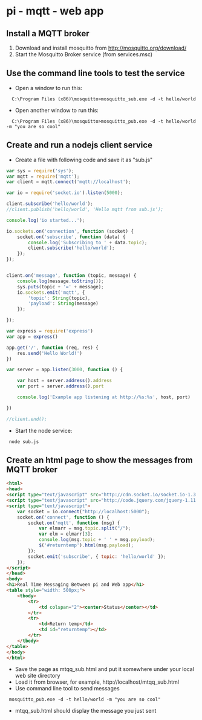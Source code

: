 # pi - mqtt - web app 

Install a MQTT broker
---------------------

1. Download and install mosquitto from http://mosquitto.org/download/
2. Start the Mosquitto Broker service (from services.msc)

Use the command line tools to test the service
---------------------

* Open a window to run this:
```
  C:\Program Files (x86)\mosquitto>mosquitto_sub.exe -d -t hello/world
```
* Open another window to run this:
```
  C:\Program Files (x86)\mosquitto>mosquitto_pub.exe -d -t hello/world -m "you are so cool"
```

Create and run a nodejs client service
---------------------

* Create a file with following code and save it as "sub.js"

```js
var sys = require('sys');
var mqtt = require('mqtt');
var client = mqtt.connect('mqtt://localhost');

var io = require('socket.io').listen(5000);

client.subscribe('hello/world');
//client.publish('hello/world', 'Hello mqtt from sub.js');

console.log('io started...');

io.sockets.on('connection', function (socket) {
    socket.on('subscribe', function (data) {
        console.log('Subscribing to ' + data.topic);
        client.subscribe('hello/world');
    });
});


client.on('message', function (topic, message) {
    console.log(message.toString());
    sys.puts(topic + '=' + message);
    io.sockets.emit('mqtt', {
        'topic': String(topic),
        'payload': String(message)
    });

});

var express = require('express')
var app = express()

app.get('/', function (req, res) {
    res.send('Hello World!')
})

var server = app.listen(3000, function () {

    var host = server.address().address
    var port = server.address().port

    console.log('Example app listening at http://%s:%s', host, port)

})

//client.end();

```
* Start the node service:
```
 node sub.js
```

Create an html page to show the messages from MQTT broker
---------------------

```html
<html>
<head>
<script type="text/javascript" src="http://cdn.socket.io/socket.io-1.3.4.js"></script>
<script type="text/javascript" src="http://code.jquery.com/jquery-1.11.2.min.js"></script>
<script type="text/javascript">
    var socket = io.connect("http://localhost:5000");
    socket.on('connect', function () {
        socket.on('mqtt', function (msg) {
            var elmarr = msg.topic.split("/");
            var elm = elmarr[3];
            console.log(msg.topic + ' ' + msg.payload);
            $('#returntemp').html(msg.payload);
        });
        socket.emit('subscribe', { topic: 'hello/world' });
    });
</script>
</head>
<body>
<h1>Real Time Messaging Between pi and Web app</h1>
<table style="width: 500px;">
    <tbody>
        <tr>
            <td colspan="2"><center>Status</center></td>
        </tr>
        <tr>
            <td>Return temp</td>
            <td id="returntemp"></td>
        </tr>
    </tbody>
</table>
</body>
</html>

```
* Save the page as mtqq_sub.html and put it somewhere under your local web site directory
* Load it from browser, for example, http://localhost/mtqq_sub.html
* Use command line tool to send messages 
```
 mosquitto_pub.exe -d -t hello/world -m "you are so cool"
```
* mtqq_sub.html should display the message you just sent



